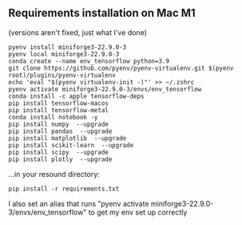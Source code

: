 ## Requirements installation on Mac M1

(versions aren't fixed, just what I've done)

```
pyenv install miniforge3-22.9.0-3
pyenv local miniforge3-22.9.0-3
conda create --name env_tensorflow python=3.9
git clone https://github.com/pyenv/pyenv-virtualenv.git $(pyenv root)/plugins/pyenv-virtualenv
echo 'eval "$(pyenv virtualenv-init -)"' >> ~/.zshrc
pyenv activate miniforge3-22.9.0-3/envs/env_tensorflow
conda install -c apple tensorflow-deps
pip install tensorflow-macos
pip install tensorflow-metal
conda install notebook -y
pip install numpy  --upgrade
pip install pandas  --upgrade
pip install matplotlib  --upgrade
pip install scikit-learn  --upgrade
pip install scipy  --upgrade
pip install plotly  --upgrade
```

...in your resound directory:
```
pip install -r requirements.txt
```

I also set an alias that runs "pyenv activate miniforge3-22.9.0-3/envs/env_tensorflow" to get my env set up correctly